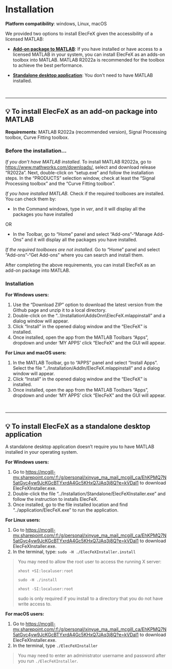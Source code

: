# Installation

**Platform compatibility**: windows, Linux, macOS

We provided two options to install ElecFeX given the accessibility of a licensed MATLAB:
- [<b>Add-on package to MATLAB</b>](#1.1): <!--(##:bulb:-to-install-elecfex-as-a-standalone-desktop-application): -->
If you have installed or have access to a licensed MATLAB in your system, you can install ElecFeX as an adds-on toolbox into MATLAB. MATLAB R2022a is recommended for the toolbox to achieve the best performance.

- [<b>Standalone desktop application</b>](#1.2):<!--(#_:bulb:_to_install_elecfex_as_a_standalone_desktop_application): -->
You don't need to have MATLAB installed. 

 <br>

---

## :bulb: To install ElecFeX as an add-on package into MATLAB<a id='1.1'></a>

**Requirements**: MATLAB R2022a (recommended version), Signal Processing toolbox, Curve Fitting toolbox.

### Before the installation...

*If you don’t have MATLAB installed.* To install MATLAB R2022a, go to https://www.mathworks.com/downloads/, select and download release “R2022a”. Next, double-click on “setup.exe” and follow the installation steps. In the “PRODUCTS” selection window, check at least the “Signal Processing toolbox” and the “Curve Fitting toolbox”. 

*If you have installed MATLAB.* Check if the required toolboxes are installed. You can check them by:

- In the Command windows, type in *ver*, and it will display all the packages you have installed

OR

- In the Toolbar, go to “Home” panel and select “Add-ons”-“Manage Add-Ons” and it will display all the packages you have installed. 

*If the required toolboxes are not installed.* Go to “Home” panel and select “Add-ons”-“Get Add-ons” where you can search and install them.

After completing the above requirements, you can install ElecFeX as an add-on package into MATLAB.

### Installation

**For Windows users:**

1. Use the “Download ZIP” option to download the latest version from the Github page and unzip it to a local directory. 
2. Double-click on the “..\Installation\AddsOnn\ElecFeX.mlappinstall” and a dialog window will appear.
3. Click “Install” in the opened dialog window and the “ElecFeX” is installed.
4. Once installed, open the app from the MATLAB Toolbars “Apps”, dropdown and under ‘MY APPS’ click “ElecFeX” and the GUI will appear.

**For Linux and macOS users:**

1. In the MATLAB Toolbar, go to “APPS” panel and select “Install Apps”. Select the file “../Installation/AddIn/ElecFeX.mlappinstall” and a dialog window will appear. 
2. Click “Install” in the opened dialog window and the “ElecFeX” is installed.
3. Once installed, open the app from the MATLAB Toolbars “Apps”, dropdown and under ‘MY APPS’ click “ElecFeX” and the GUI will appear.

<br>

---

## :bulb: To install ElecFeX as a standalone desktop application<a id='1.2'></a>

A standalone desktop application doesn’t require you to have MATLAB installed in your operating system. 

**For Windows users:**

1. Go to https://mcgill-my.sharepoint.com/:f:/g/personal/xinyue_ma_mail_mcgill_ca/EhKPMQ7N5atGvc4yw9JcKGcBTYxrdA4Gc5KHxQ7JAq3j8Q?e=kVDaI1 to download ElecFeXInstaller.exe. 
2. Double-click the file “../Installation/Standalone/ElecFeXInstaller.exe” and follow the instruction to installs ElecFeX. 
3. Once installed, go to the file installed location and find “../application/ElecFeX.exe” to run the application.


**For Linux users:**

1. Go to https://mcgill-my.sharepoint.com/:f:/g/personal/xinyue_ma_mail_mcgill_ca/EhKPMQ7N5atGvc4yw9JcKGcBTYxrdA4Gc5KHxQ7JAq3j8Q?e=kVDaI1 to download ElecFeXInstaller.exe. 
2. In the terminal, type: `sudo -H ./ElecFeXInstaller.install`
> You may need to allow the root user to access the running X server:
> 
>	`xhost +SI:localuser:root`
>	
>	`sudo -H ./install`
>	
>	`xhost -SI:localuser:root`
>	
> sudo is only required if you install to a directory that you do not have write access to.


**For macOS users:**

1. Go to https://mcgill-my.sharepoint.com/:f:/g/personal/xinyue_ma_mail_mcgill_ca/EhKPMQ7N5atGvc4yw9JcKGcBTYxrdA4Gc5KHxQ7JAq3j8Q?e=kVDaI1 to download ElecFeXInstaller.exe. 
2. In the terminal, type `./ElecFeXInstaller`
> You may need to enter an administrator username and password after you run `./ElecFeXInstaller`.

<br><br><br>
